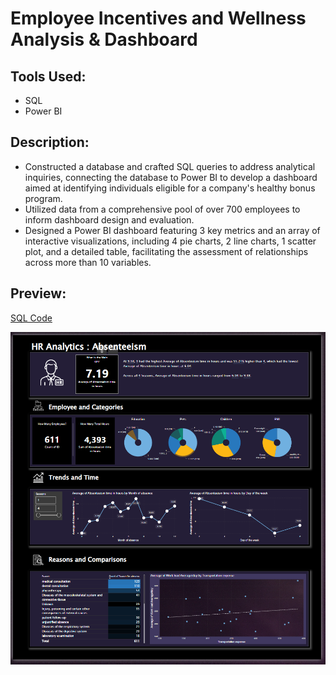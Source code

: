 # Employee Incentives and Wellness Analysis & Dashboard
## Tools Used:
- SQL
- Power BI
## Description:
- Constructed a database and crafted SQL queries to address analytical inquiries, connecting the database to Power BI to develop a dashboard aimed at identifying individuals eligible for a company's healthy bonus program.
- Utilized data from a comprehensive pool of over 700 employees to inform dashboard design and evaluation.
- Designed a Power BI dashboard featuring 3 key metrics and an array of interactive visualizations, including 4 pie charts, 2 line charts, 1 scatter plot, and a detailed table, facilitating the assessment of relationships across more than 10 variables.
## Preview:
[SQL Code](https://github.com/ndomah/Portfolio-Projects/blob/main/Data%20Analytics/Employee%20Incentives%20and%20Wellness%20Analysis%20%26%20Dashboard/HR%20Analtyics.sql)

![Dashboard](https://github.com/ndomah/Portfolio-Projects/blob/main/Data%20Analytics/Employee%20Incentives%20and%20Wellness%20Analysis%20%26%20Dashboard/HR%20Analytics%20Dashboard.png)
